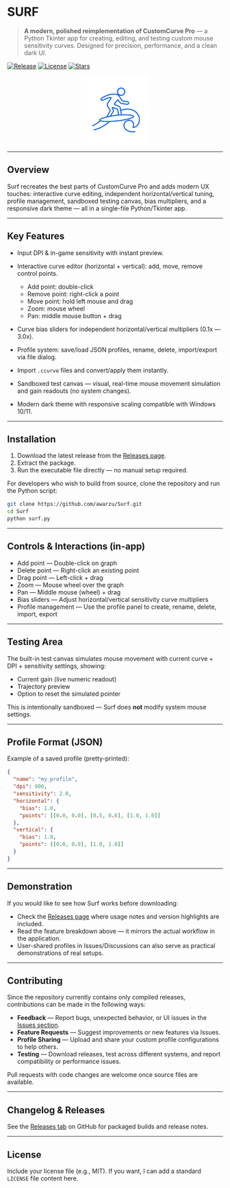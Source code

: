 # SURF

> **A modern, polished reimplementation of CustomCurve Pro** — a Python Tkinter app for creating, editing, and testing custom mouse sensitivity curves. Designed for precision, performance, and a clean dark UI.

[![Release](https://img.shields.io/github/v/release/awarzu/Surf)](https://github.com/awarzu/Surf/releases)
[![License](https://img.shields.io/github/license/awarzu/Surf)](https://github.com/awarzu/Surf/blob/main/LICENSE)
[![Stars](https://img.shields.io/github/stars/awarzu/Surf?style=social)](https://github.com/awarzu/Surf/stargazers)

<p align="center">
  <img src="https://raw.githubusercontent.com/awarzu/Surf/main/icon.png" alt="Surf icon" width="160"/>
</p>

---

## Overview

Surf recreates the best parts of CustomCurve Pro and adds modern UX touches: interactive curve editing, independent horizontal/vertical tuning, profile management, sandboxed testing canvas, bias multipliers, and a responsive dark theme — all in a single-file Python/Tkinter app.

---

## Key Features

* Input DPI & in-game sensitivity with instant preview.
* Interactive curve editor (horizontal + vertical): add, move, remove control points.

  * Add point: double-click
  * Remove point: right-click a point
  * Move point: hold left mouse and drag
  * Zoom: mouse wheel
  * Pan: middle mouse button + drag
* Curve bias sliders for independent horizontal/vertical multipliers (0.1x — 3.0x).
* Profile system: save/load JSON profiles, rename, delete, import/export via file dialog.
* Import `.ccurve` files and convert/apply them instantly.
* Sandboxed test canvas — visual, real-time mouse movement simulation and gain readouts (no system changes).
* Modern dark theme with responsive scaling compatible with Windows 10/11.

---

## Installation

1. Download the latest release from the [Releases page](https://github.com/awarzu/Surf/releases).
2. Extract the package.
3. Run the executable file directly — no manual setup required.

For developers who wish to build from source, clone the repository and run the Python script:

```bash
git clone https://github.com/awarzu/Surf.git
cd Surf
python surf.py
```

---

## Controls & Interactions (in-app)

* Add point — Double-click on graph
* Delete point — Right-click an existing point
* Drag point — Left-click + drag
* Zoom — Mouse wheel over the graph
* Pan — Middle mouse (wheel) + drag
* Bias sliders — Adjust horizontal/vertical sensitivity curve multipliers
* Profile management — Use the profile panel to create, rename, delete, import, export

---

## Testing Area

The built-in test canvas simulates mouse movement with current curve + DPI + sensitivity settings, showing:

* Current gain (live numeric readout)
* Trajectory preview
* Option to reset the simulated pointer

This is intentionally sandboxed — Surf does **not** modify system mouse settings.

---

## Profile Format (JSON)

Example of a saved profile (pretty-printed):

```json
{
  "name": "my_profile",
  "dpi": 800,
  "sensitivity": 2.0,
  "horizontal": {
    "bias": 1.0,
    "points": [[0.0, 0.0], [0.5, 0.6], [1.0, 1.0]]
  },
  "vertical": {
    "bias": 1.0,
    "points": [[0.0, 0.0], [1.0, 1.0]]
  }
}
```

---

## Demonstration

If you would like to see how Surf works before downloading:

* Check the [Releases page](https://github.com/awarzu/Surf/releases) where usage notes and version highlights are included.
* Read the feature breakdown above — it mirrors the actual workflow in the application.
* User-shared profiles in Issues/Discussions can also serve as practical demonstrations of real setups.

---

## Contributing

Since the repository currently contains only compiled releases, contributions can be made in the following ways:

* **Feedback** — Report bugs, unexpected behavior, or UI issues in the [Issues section](https://github.com/awarzu/Surf/issues).
* **Feature Requests** — Suggest improvements or new features via Issues.
* **Profile Sharing** — Upload and share your custom profile configurations to help others.
* **Testing** — Download releases, test across different systems, and report compatibility or performance issues.

Pull requests with code changes are welcome once source files are available.

---

## Changelog & Releases

See the [Releases tab](https://github.com/awarzu/Surf/releases) on GitHub for packaged builds and release notes.

---

## License

Include your license file (e.g., MIT). If you want, I can add a standard `LICENSE` file content here.
